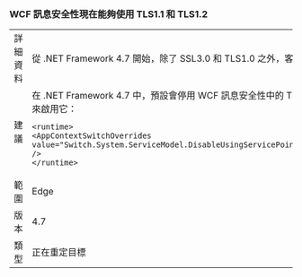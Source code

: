 ### <a name="wcf-message-security-now-is-able-to-use-tls11-and-tls12"></a>WCF 訊息安全性現在能夠使用 TLS1.1 和 TLS1.2

|   |   |
|---|---|
|詳細資料|從 .NET Framework 4.7 開始，除了 SSL3.0 和 TLS1.0 之外，客戶還可以透過應用程式組態設定，在 WCF 訊息安全性設定 TLS1.1 或 TLS1.2。|
|建議|在 .NET Framework 4.7 中，預設會停用 WCF 訊息安全性中的 TLS1.1 和 TLS1.2 支援。 您可以將下行新增到 app.config 或 web.config 檔案的 <code>&lt;runtime&gt;</code> 區段來啟用它：<pre><code class="language-xml">&lt;runtime&gt;&#13;&#10;&lt;AppContextSwitchOverrides value=&quot;Switch.System.ServiceModel.DisableUsingServicePointManagerSecurityProtocols=false;Switch.System.Net.DontEnableSchUseStrongCrypto=false&quot; /&gt;&#13;&#10;&lt;/runtime&gt;&#13;&#10;</code></pre>|
|範圍|Edge|
|版本|4.7|
|類型|正在重定目標|

